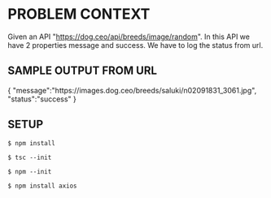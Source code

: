 # PROBLEM CONTEXT
Given an API "https://dog.ceo/api/breeds/image/random". In this API we have 2 properties message and success. We have to log the status from url.

## SAMPLE OUTPUT FROM URL
{
    "message":"https:\/\/images.dog.ceo\/breeds\/saluki\/n02091831_3061.jpg",
    "status":"success"
}

## SETUP
```bash 
$ npm install
```
```
$ tsc --init
```
```
$ npm --init
```
```
$ npm install axios
```